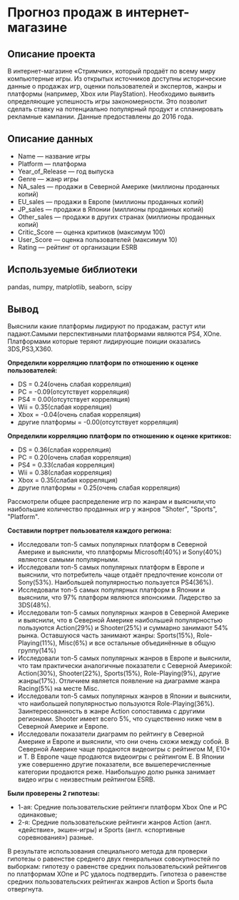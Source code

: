 # Прогноз продаж в интернет-магазине
## Описание проекта
В интернет-магазине «Стримчик», который продаёт по всему миру компьютерные игры. Из открытых источников доступны исторические данные о продажах игр, оценки пользователей и экспертов, жанры и платформы (например, Xbox или PlayStation). Необходимо выявить определяющие успешность игры закономерности. Это позволит сделать ставку на потенциально популярный продукт и спланировать рекламные кампании. Данные предоставлены до 2016 года.
## Описание данных
- Name — название игры
- Platform — платформа
- Year_of_Release — год выпуска
- Genre — жанр игры
- NA_sales — продажи в Северной Америке (миллионы проданных копий)
- EU_sales — продажи в Европе (миллионы проданных копий)
- JP_sales — продажи в Японии (миллионы проданных копий)
- Other_sales — продажи в других странах (миллионы проданных копий)
- Critic_Score — оценка критиков (максимум 100)
- User_Score — оценка пользователей (максимум 10)
- Rating — рейтинг от организации ESRB

## Используемые библиотеки
pandas, numpy, matplotlib, seaborn, scipy

## Вывод

Выяснили какие платформы лидируют по продажам, растут или падают.Самыми перспективными платформами являются PS4, XOne. Платформами которые теряют лидирующие поиции оказались 3DS,PS3,X360.

**Определили корреляцию платформ по отношению к оценке пользователей:**
- DS = 0.24(очень слабая корреляция)
- PC = -0.09(отсутствует корреляция)
- PS4 = 0.00(отсутствует корреляция)
- Wii = 0.35(слабая корреляция)
- Xbox = -0.04(очень слабая корреляция)
- другие платформы = -0.00(отсутствует корреляция)

**Определили корреляцию платформ по отношению к оценке критиков:**
- DS = 0.36(слабая корреляция)
- PC = 0.20(очень слабая корреляция)
- PS4 = 0.33(слабая корреляция)
- Wii = 0.38(слабая корреляция)
- Xbox = 0.35(слабая корреляция)
- другие платформы = 0.25(очень слабая корреляция)

Рассмотрели общее распределение игр по жанрам и выяснили,что наибольшие количество проданных игр у жанров "Shoter", "Sports", "Platform". 

**Составили портрет пользователя каждого региона:**
- Исследовали топ-5 самых популярных платформ в Северной Америке и выяснили, что платформы Microsoft(40%) и Sony(40%) являются самыми популярными.
- Исследовали топ-5 самых популярных платформ в Европе и выяснили, что потребитель чаще отдаёт предпочтение консоли от Sony(53%). Наибольшей популярностью пользуется PS4(36%).
- Исследовали топ-5 самых популярных платформ в Японии и выяснили, что 97% платформ являются японскими. Лидерство за 3DS(48%).
- Исследовали топ-5 самых популярных жанров в Северной Америке и выяснили, что в Северной Америке наибольшей популярностью пользуются Action(29%) и Shooter(25%) и суммарно занимают 54% рынка. Оставшуюся часть занимают жанры: Sports(15%), Role-Playing(11%), Misc(6%) и все остальные объединённые в общую группу(14%)
- Исследовали топ-5 самых популярных жанров в Европе и выяснили, что там практически аналогичные показатели с Северной Америкой: Action(30%), Shooter(22%), Sports(15%), Role-Playing(9%), другие жанры(17%). Отличием является появление на диаграмме жанра Racing(5%) на месте Misc.
- Исследовали топ-5 самых популярных жанров в Японии и выяснили, что наибольшей популярностью пользуются Role-Playing(36%). Заинтересованность в жанре Action сопоставима с другими регионами. Shooter имеет всего 5%, что существенно ниже чем в Северной Америке и Европе.
- Исследовали показатели диаграмм по рейтингу в Северной Америке и Европе и выяснили, что они очень схожи между собой. В Северной Америке чаще продаются видеоигры с рейтингом М, E10+ и T. В Европе чаще продаются видеоигры с рейтингом E. В Японии уже совершенно другие показатели, все вышеперечисленные категории продаются реже. Наибольшую долю рынка занимает видео игры с неизвестным рейтингом ESRB.

**Были проверены 2 гипотезы:**
- 1-ая: Средние пользовательские рейтинги платформ Xbox One и PC одинаковые;
- 2-я: Средние пользовательские рейтинги жанров Action (англ. «действие», экшен-игры) и Sports (англ. «спортивные соревнования») разные.

В результате использования специального метода для проверки гипотезы о равенстве среднего двух генеральных совокупностей по выборкам: гипотезу о равенстве средних пользовательский рейтингов по платформам XOne и PC удалось подтвердить. Гипотеза о равенстве средних пользовательских рейтингах жанров Action и Sports была отвергнута.

